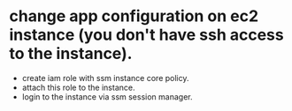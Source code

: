 # change app configuration on ec2 instance (you don't have ssh access to the instance).
 - create iam role with ssm instance core policy.
 - attach this role to the instance.
 - login to the instance via ssm session manager.